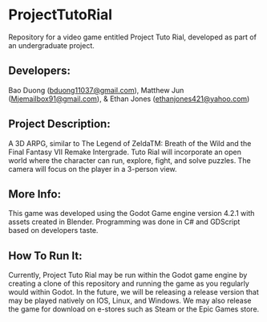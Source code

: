 # ProjectTutoRial
Repository for a video game entitled Project Tuto Rial, developed as part of an undergraduate project.

## Developers:
Bao Duong (bduong11037@gmail.com),
Matthew Jun (Mjemailbox91@gmail.com), &
Ethan Jones (ethanjones421@yahoo.com)

## Project Description:
A 3D ARPG, similar to The Legend of ZeldaTM: Breath of the Wild and the Final Fantasy VII Remake Intergrade.
Tuto Rial will incorporate an open world where the character can run, explore, fight, and solve puzzles. 
The camera will focus on the player in a 3-person view.

## More Info:
This game was developed using the Godot Game engine version 4.2.1 with assets created in Blender.
Programming was done in C# and GDScript based on developers taste.

## How To Run It:
Currently, Project Tuto Rial may be run within the Godot game engine by creating a clone of this repository
and running the game as you regularly would within Godot.
In the future, we will be releasing a release version that may be played natively on IOS, Linux, and Windows.
We may also release the game for download on e-stores such as Steam or the Epic Games store.
